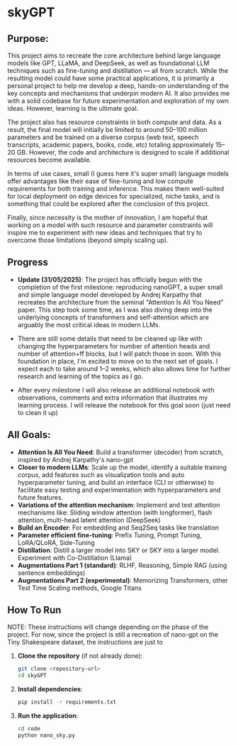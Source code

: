 # skyGPT

## Purpose:
This project aims to recreate the core architecture behind large language models like GPT, LLaMA, and DeepSeek, as well as foundational LLM techniques such as fine-tuning and distillation — all from scratch. While the resulting model could have some practical applications, it is primarily a personal project to help me develop a deep, hands-on understanding of the key concepts and mechanisms that underpin modern AI. It also provides me with a solid codebase for future experimentation and exploration of my own ideas. However, learning is the ultimate goal.

The project also has resource constraints in both compute and data. As a result, the final model will initially be limited to around 50–100 million parameters and be trained on a diverse corpus (web text, speech transcripts, academic papers, books, code, etc) totaling approximately 15–20 GB. However, the code and architecture is designed to scale if additional resources become available.

In terms of use cases, small (I guess here it's super small) language models offer advantages like their ease of fine-tuning and low compute requirements for both training and inference. This makes them well-suited for local deployment on edge devices for specialized, niche tasks, and is something that could be explored after the conclusion of this project.

Finally, since necessity is the mother of innovation, I am hopeful that working on a model with such resource and parameter constraints will inspire me to experiment with new ideas and techniques that try to overcome those limitations (beyond simply scaling up).

## Progress 
- **Update (31/05/2025)**: The project has officially begun with the completion of the first milestone: reproducing nanoGPT, a super small and simple language model developed by Andrej Karpathy that recreates the architecture from the seminal "Attention Is All You Need" paper. This step took some time, as I was also diving deep into the underlying concepts of transformers and self-attention which are arguably the most critical ideas in modern LLMs. 

- There are still some details that need to be cleaned up like with changing the hyperparameters for number of attention heads and number of attention+ff blocks, but I will patch those in soon. With this foundation in place, I'm excited to move on to the next set of goals. I expect each to take around 1–2 weeks, which also allows time for further research and learning of the topics as I go.

- After every milestone I will also release an additional notebook with observations, comments and extra information that illustrates my learning process. I will release the notebook for this goal soon (just need to clean it up)

## All Goals:
- **Attention Is All You Need**: Build a transformer (decoder) from scratch, inspired by Andrej Karpathy's nano-gpt
- **Closer to modern LLMs**: Scale up the model, identify a suitable training corpus, add features such as visualization tools and auto hyperparameter tuning, and build an interface (CLI or otherwise) to facilitate easy testing and experimentation with hyperparameters and future features.
- **Variations of the attention mechanism**: Implement and test attention mechanisms like: Sliding window attention (with longformer), flash attention, multi-head latent attention (DeepSeek)
- **Build an Encoder**: For embedding and Seq2Seq tasks like translation
- **Parameter efficient fine-tuning**: Prefix Tuning, Prompt Tuning, LoRA/QLoRA, Side-Tuning
- **Distillation**: Distill a larger model into SKY or SKY into a larger model. Experiment with Co-Distillation (Llama)
- **Augmentations Part 1 (standard)**: RLHF, Reasoning, Simple RAG (using sentence embeddings)
- **Augmentations Part 2 (experimental)**: Memorizing Transformers, other Test Time Scaling methods, Google Titans

## How To Run
NOTE: These instructions will change depending on the phase of the project. For now, since the project is still a recreation of nano-gpt on the Tiny Shakespeare dataset, the instructions are just to 


1. **Clone the repository** (if not already done):
   ```bash
   git clone <repository-url>
   cd skyGPT
   ```

2. **Install dependencies**:
   ```bash
   pip install -r requirements.txt
   ```

3. **Run the application**:
   ```bash
   cd code
   python nano_sky.py
   ```
